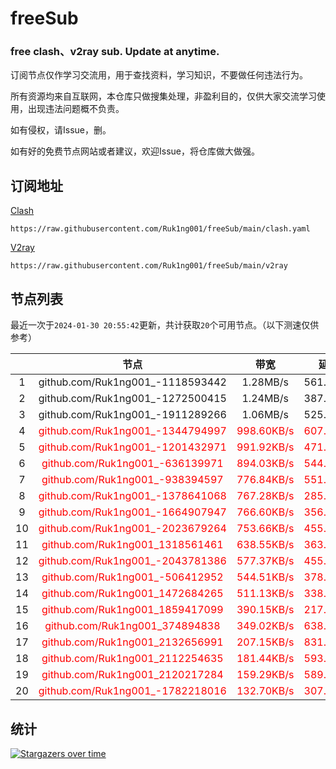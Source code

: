 # freeSub
### free clash、v2ray sub. Update at anytime.

订阅节点仅作学习交流用，用于查找资料，学习知识，不要做任何违法行为。

所有资源均来自互联网，本仓库只做搜集处理，非盈利目的，仅供大家交流学习使用，出现违法问题概不负责。

如有侵权，请Issue，删。

如有好的免费节点网站或者建议，欢迎Issue，将仓库做大做强。

## 订阅地址
[Clash](https://raw.githubusercontent.com/Ruk1ng001/freeSub/main/clash.yaml)
```
https://raw.githubusercontent.com/Ruk1ng001/freeSub/main/clash.yaml
```
[V2ray](https://raw.githubusercontent.com/Ruk1ng001/freeSub/main/v2ray)
```
https://raw.githubusercontent.com/Ruk1ng001/freeSub/main/v2ray
```

## 节点列表

最近一次于`2024-01-30 20:55:42`更新，共计获取`20`个可用节点。（以下测速仅供参考）

|  | 节点 | 带宽 | 延迟 |
|:-:|:--:|:--:|:--:|
 | 1 | github.com/Ruk1ng001_-1118593442 | 1.28MB/s | 561.00ms |
 | 2 | github.com/Ruk1ng001_-1272500415 | 1.24MB/s | 387.00ms |
 | 3 | github.com/Ruk1ng001_-1911289266 | 1.06MB/s | 525.00ms |
 | 4 | <font color=red>github.com/Ruk1ng001_-1344794997</font> | <font color=red>998.60KB/s</font> | <font color=red>607.00ms</font> |
 | 5 | <font color=red>github.com/Ruk1ng001_-1201432971</font> | <font color=red>991.92KB/s</font> | <font color=red>471.00ms</font> |
 | 6 | <font color=red>github.com/Ruk1ng001_-636139971</font> | <font color=red>894.03KB/s</font> | <font color=red>544.00ms</font> |
 | 7 | <font color=red>github.com/Ruk1ng001_-938394597</font> | <font color=red>776.84KB/s</font> | <font color=red>551.00ms</font> |
 | 8 | <font color=red>github.com/Ruk1ng001_-1378641068</font> | <font color=red>767.28KB/s</font> | <font color=red>285.00ms</font> |
 | 9 | <font color=red>github.com/Ruk1ng001_-1664907947</font> | <font color=red>766.60KB/s</font> | <font color=red>356.00ms</font> |
 | 10 | <font color=red>github.com/Ruk1ng001_-2023679264</font> | <font color=red>753.66KB/s</font> | <font color=red>455.00ms</font> |
 | 11 | <font color=red>github.com/Ruk1ng001_1318561461</font> | <font color=red>638.55KB/s</font> | <font color=red>363.00ms</font> |
 | 12 | <font color=red>github.com/Ruk1ng001_-2043781386</font> | <font color=red>577.37KB/s</font> | <font color=red>455.00ms</font> |
 | 13 | <font color=red>github.com/Ruk1ng001_-506412952</font> | <font color=red>544.51KB/s</font> | <font color=red>378.00ms</font> |
 | 14 | <font color=red>github.com/Ruk1ng001_1472684265</font> | <font color=red>511.13KB/s</font> | <font color=red>338.00ms</font> |
 | 15 | <font color=red>github.com/Ruk1ng001_1859417099</font> | <font color=red>390.15KB/s</font> | <font color=red>217.00ms</font> |
 | 16 | <font color=red>github.com/Ruk1ng001_374894838</font> | <font color=red>349.02KB/s</font> | <font color=red>638.00ms</font> |
 | 17 | <font color=red>github.com/Ruk1ng001_2132656991</font> | <font color=red>207.15KB/s</font> | <font color=red>831.00ms</font> |
 | 18 | <font color=red>github.com/Ruk1ng001_2112254635</font> | <font color=red>181.44KB/s</font> | <font color=red>593.00ms</font> |
 | 19 | <font color=red>github.com/Ruk1ng001_2120217284</font> | <font color=red>159.29KB/s</font> | <font color=red>589.00ms</font> |
 | 20 | <font color=red>github.com/Ruk1ng001_-1782218016</font> | <font color=red>132.70KB/s</font> | <font color=red>307.00ms</font> |


## 统计

[![Stargazers over time](https://starchart.cc/Ruk1ng001/freeSub.svg)](https://starchart.cc/Ruk1ng001/freeSub)